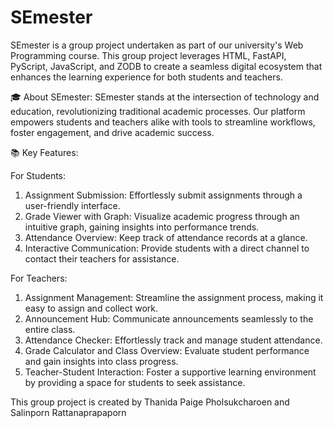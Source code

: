 # SEmester

SEmester is a group project undertaken as part of our university's Web Programming course. This group project leverages HTML, FastAPI, PyScript, JavaScript, and ZODB to create a seamless digital ecosystem that enhances the learning experience for both students and teachers.

🎓 About SEmester:
SEmester stands at the intersection of technology and education, revolutionizing traditional academic processes. Our platform empowers students and teachers alike with tools to streamline workflows, foster engagement, and drive academic success.

📚 Key Features:

For Students:
1. Assignment Submission: Effortlessly submit assignments through a user-friendly interface.
2. Grade Viewer with Graph: Visualize academic progress through an intuitive graph, gaining insights into performance trends.
3. Attendance Overview: Keep track of attendance records at a glance.
4. Interactive Communication: Provide students with a direct channel to contact their teachers for assistance.

For Teachers:
1. Assignment Management: Streamline the assignment process, making it easy to assign and collect work.
2. Announcement Hub: Communicate announcements seamlessly to the entire class.
3. Attendance Checker: Effortlessly track and manage student attendance.
4. Grade Calculator and Class Overview: Evaluate student performance and gain insights into class progress.
5. Teacher-Student Interaction: Foster a supportive learning environment by providing a space for students to seek assistance.

This group project is created by Thanida Paige Pholsukcharoen and Salinporn Rattanaprapaporn
